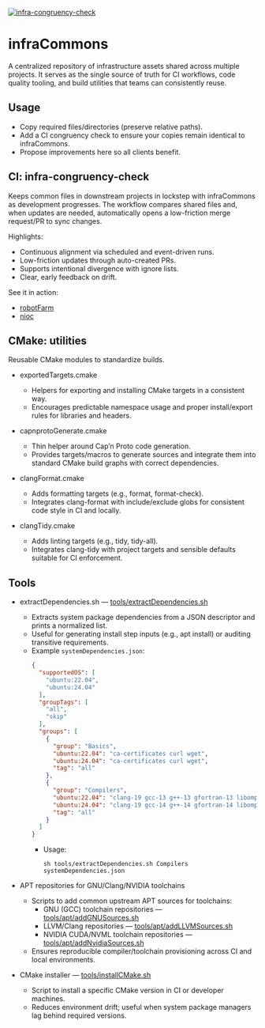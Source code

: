 [![infra-congruency-check](https://github.com/ajakhotia/infraCommons/actions/workflows/infra-congruency-check.yaml/badge.svg)](https://github.com/ajakhotia/infraCommons/actions/workflows/infra-congruency-check.yaml)

# infraCommons

A centralized repository of infrastructure assets shared across multiple projects. It serves as the single source of
truth for CI workflows, code quality tooling, and build utilities that teams can consistently reuse.

## Usage

- Copy required files/directories (preserve relative paths).
- Add a CI congruency check to ensure your copies remain identical to infraCommons.
- Propose improvements here so all clients benefit.

## CI: infra-congruency-check

Keeps common files in downstream projects in lockstep with infraCommons as development progresses. The workflow compares
shared files and, when updates are needed, automatically opens a low-friction merge request/PR to sync changes.

Highlights:

- Continuous alignment via scheduled and event-driven runs.
- Low-friction updates through auto-created PRs.
- Supports intentional divergence with ignore lists.
- Clear, early feedback on drift.

See it in action:

- [robotFarm](https://github.com/ajakhotia/robotFarm)
- [nioc](https://github.com/ajakhotia/nioc)

## CMake: utilities

Reusable CMake modules to standardize builds.

- exportedTargets.cmake
    - Helpers for exporting and installing CMake targets in a consistent way.
    - Encourages predictable namespace usage and proper install/export rules for libraries and headers.

- capnprotoGenerate.cmake
    - Thin helper around Cap’n Proto code generation.
    - Provides targets/macros to generate sources and integrate them into standard CMake build graphs with correct
      dependencies.

- clangFormat.cmake
    - Adds formatting targets (e.g., format, format-check).
    - Integrates clang-format with include/exclude globs for consistent code style in CI and locally.

- clangTidy.cmake
    - Adds linting targets (e.g., tidy, tidy-all).
    - Integrates clang-tidy with project targets and sensible defaults suitable for CI enforcement.

## Tools

- extractDependencies.sh — [tools/extractDependencies.sh](tools/extractDependencies.sh)
    - Extracts system package dependencies from a JSON descriptor and prints a normalized list.
    - Useful for generating install step inputs (e.g., apt install) or auditing transitive requirements.
    - Example `systemDependencies.json`:
      ```json
      {
        "supportedOS": [
          "ubuntu:22.04",
          "ubuntu:24.04"
        ],
        "groupTags": [
          "all",
          "skip"
        ],
        "groups": [
          {
            "group": "Basics",
            "ubuntu:22.04": "ca-certificates curl wget",
            "ubuntu:24.04": "ca-certificates curl wget",
            "tag": "all"
          },
          {
            "group": "Compilers",
            "ubuntu:22.04": "clang-19 gcc-13 g++-13 gfortran-13 libomp-19-dev",
            "ubuntu:24.04": "clang-19 gcc-14 g++-14 gfortran-14 libomp-19-dev",
            "tag": "all"
          }
        ]
      }
      ```
      - Usage:
        ```shell
        sh tools/extractDependencies.sh Compilers systemDependencies.json 
        ```

- APT repositories for GNU/Clang/NVIDIA toolchains
    - Scripts to add common upstream APT sources for toolchains:
        - GNU (GCC) toolchain repositories — [tools/apt/addGNUSources.sh](tools/apt/addGNUSources.sh)
        - LLVM/Clang repositories — [tools/apt/addLLVMSources.sh](tools/apt/addLLVMSources.sh)
        - NVIDIA CUDA/NVML toolchain repositories — [tools/apt/addNvidiaSources.sh](tools/apt/addNvidiaSources.sh)
    - Ensures reproducible compiler/toolchain provisioning across CI and local environments.

- CMake installer — [tools/installCMake.sh](tools/installCMake.sh)
    - Script to install a specific CMake version in CI or developer machines.
    - Reduces environment drift; useful when system package managers lag behind required versions.
